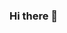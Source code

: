 ### Hi there 👋

<!--
**Alez777/Alez777** is a ✨ _special_ ✨ repository because its `README.md` (this file) appears on your GitHub profile.

Here are some ideas to get you started:
### Hi there 👋, my name is Alezander
Soy aprendiz Sena y me gusta aprender tecnologías nuevas sobre todo frontend, los lenguajes de programación que más utilizo  es JavaScript y actualmente estoy aprendiendo PHP.
También estoy desarrollando mis habilidades de análisis de datos, ya que siempre me ha llamado la atención ese campo y quisiera explotarlo.
Estoy en un proceso de aprendizaje todos los días conmigo mismo…


Skills: JS / HTML / CSS / MYSQL







- 🔭 I’m currently working on ...
- 🌱 I’m currently learning ...
- 👯 I’m looking to collaborate on ...
- 🤔 I’m looking for help with ...
- 💬 Ask me about ...
- 📫 How to reach me: ...
- 😄 Pronouns: ...
- ⚡ Fun fact: ...
-->
